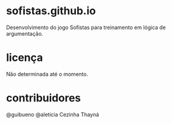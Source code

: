 # sofistas.github.io
Desenvolvimento do jogo Sofistas para treinamento em lógica de argumentação.

# licença
Não determinada até o momento.

# contribuidores
@guibueno
@aleticia
Cezinha
Thayná
